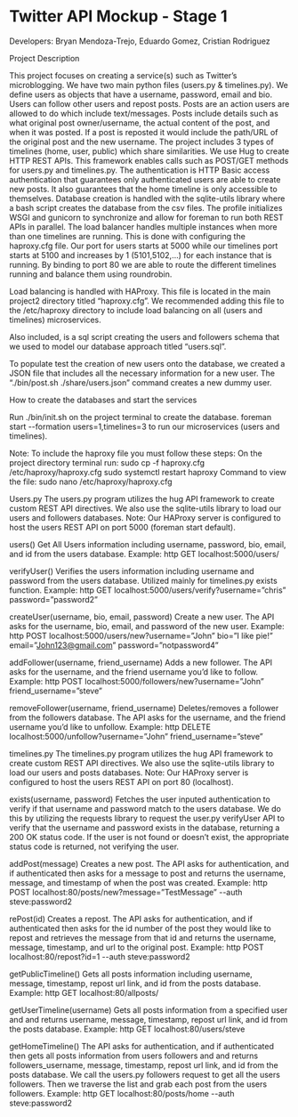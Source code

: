 # Twitter API Mockup - Stage 1

Developers: Bryan Mendoza-Trejo, Eduardo Gomez, Cristian Rodriguez

Project Description

This project focuses on creating a service(s) such as Twitter’s microblogging. We have two main python files (users.py & timelines.py). We define users as objects that have a username, password, email and bio. Users can follow other users and repost posts. Posts are an action users are allowed to do which include text/messages. Posts include details such as what original post owner/username, the actual content of the post, and when it was posted. If a post is reposted it would include the path/URL of the original post and the new username. The project includes 3 types of timelines (home, user, public) which share similarities. We use Hug to create HTTP REST APIs. This framework enables calls such as POST/GET methods for users.py and timelines.py. The authentication is HTTP Basic access authentication that guarantees only authenticated users are able to create new posts. It also guarantees that the home timeline is only accessible to themselves. Database creation is handled with the sqlite-utils library where a bash script creates the database from the csv files. The profile initializes WSGI and gunicorn to synchronize and allow for foreman to run both REST APIs in parallel. The load balancer handles multiple instances when more than one timelines are running. This is done with configuring the haproxy.cfg file. Our port for users starts at 5000 while our timelines port starts at 5100 and increases by 1 (5101,5102,...) for each instance that is running. By binding to port 80 we are able to route the different timelines running and balance them using roundrobin. 

Load balancing is handled with HAProxy. This file is located in the main project2 directory titled “haproxy.cfg”. We recommended adding this file to the /etc/haproxy directory to include load balancing on all (users and timelines) microservices.

Also included, is a sql script creating the users and followers schema that we used to model our database approach titled “users.sql”.

To populate test the creation of new users onto the database, we created a JSON file that includes all the necessary information for a new user. The “./bin/post.sh ./share/users.json” command creates a new dummy user.


How to create the databases and start the services

Run ./bin/init.sh on the project terminal to create the database.
foreman start --formation users=1,timelines=3 to run our microservices (users and timelines).

Note: To include the haproxy file you must follow these steps:
On the project directory terminal run:
sudo cp -f haproxy.cfg /etc/haproxy/haproxy.cfg
sudo systemctl restart haproxy
	Command to view the file: sudo nano /etc/haproxy/haproxy.cfg

Users.py
The users.py program utilizes the hug API framework to create custom REST API directives. We also use the sqlite-utils library to load our users and followers databases. Note: Our HAProxy server is configured to host the users REST API on port 5000 (foreman start default).


users()
Get All Users information including username, password, bio, email, and id from the users database.
	Example:
http GET localhost:5000/users/

verifyUser()
Verifies the users information including username and password from the users database. Utilized mainly for timelines.py exists function.
	Example:
http GET localhost:5000/users/verify?username=”chris” password=”password2”

createUser(username, bio, email, password)
Create a new user. The API asks for the username, bio, email, and password of the new user.
Example:
http POST localhost:5000/users/new?username=”John” bio=”I like pie!” email=”John123@gmail.com” password=”notpassword4”

addFollower(username, friend_username)
Adds a new follower. The API asks for the username, and the friend username you’d like to follow.
Example:
http POST localhost:5000/followers/new?username=”John” friend_username=”steve”

removeFollower(username, friend_username)
Deletes/removes a follower from the followers database. The API asks for the username, and the friend username you’d like to unfollow.
Example:
http DELETE localhost:5000/unfollow?username=”John” friend_username=”steve”

timelines.py
The timelines.py program utilizes the hug API framework to create custom REST API directives. We also use the sqlite-utils library to load our users and posts databases. Note: Our HAProxy server is configured to host the users REST API on port 80 (localhost).

exists(username, password)
Fetches the user inputed authentication to verify if that username and password match to the users database. We do this by utilizing the requests library to request the user.py verifyUser API to verify that the username and password exists in the database, returning a 200 OK status code. If the user is not found or doesn’t exist, the appropriate status code is returned, not verifying the user.

addPost(message)
Creates a new post. The API asks for authentication, and if authenticated then asks for a message to post and returns the username, message, and timestamp of when the post was created.
	Example:
http POST localhost:80/posts/new?message=”TestMessage” --auth steve:password2

rePost(id)
Creates a repost. The API asks for authentication, and if authenticated then asks for the id number of the post they would like to repost and retrieves the message from that id and returns the username, message, timestamp, and url to the original post.
	Example:
http POST localhost:80/repost?id=1 --auth steve:password2

getPublicTimeline()
Gets all posts information including username, message, timestamp, repost url link, and id from the posts database.
	Example:
http GET localhost:80/allposts/

getUserTimeline(username)
Gets all posts information from a specified user and and returns username, message, timestamp, repost url link, and id from the posts database.
	Example:
http GET localhost:80/users/steve

getHomeTimeline()
The API asks for authentication, and if authenticated then gets all posts information from users followers and and returns followers_username, message, timestamp, repost url link, and id from the posts database. We call the users.py followers request to get all the users followers. Then we traverse the list and grab each post from the users followers.
	Example:
http GET localhost:80/posts/home --auth steve:password2

